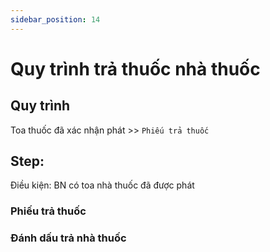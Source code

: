 ```yaml
---
sidebar_position: 14
---
```


# Quy trình trả thuốc nhà thuốc
## Quy trình
Toa thuốc đã xác nhận phát >> `Phiếu trả thuốc`

## Step:
Điều kiện: BN có toa nhà thuốc đã được phát
### Phiếu trả thuốc


### Đánh dấu trả nhà thuốc